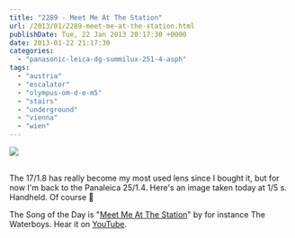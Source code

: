 ```yaml
---
title: "2289 - Meet Me At The Station"
url: /2013/01/2289-meet-me-at-the-station.html
publishDate: Tue, 22 Jan 2013 20:17:30 +0000
date: 2013-01-22 21:17:30
categories: 
  - "panasonic-leica-dg-summilux-251-4-asph"
tags: 
  - "austria"
  - "escalator"
  - "olympus-om-d-e-m5"
  - "stairs"
  - "underground"
  - "vienna"
  - "wien"
---
```

<div class="container">
<div class="center"><a target="_blank" href="https://d25zfm9zpd7gm5.cloudfront.net/1200x1200/2013/20130122_182345_lr.jpg"><img src="https://d25zfm9zpd7gm5.cloudfront.net/0600x0600/2013/20130122_182345_lr.jpg" /></a></div>
</div>
<br />

The 17/1.8 has really become my most used lens since I bought it, but for now I'm back to the Panaleica 25/1.4. Here's an image taken today at 1/5 s. Handheld. Of course 🙂

 The Song of the Day is "<a href="http://www.lyricsmode.com/lyrics/w/waterboys/meet_me_at_the_station.html" target="_blank">Meet Me At The Station</a>" by for instance The Waterboys. Hear it on <a href="http://www.youtube.com/watch?v=_CSTWnv6XzI" target="_blank">YouTube</a>.

